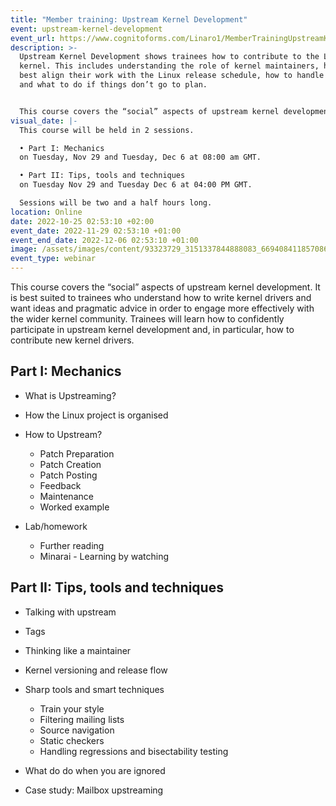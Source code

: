 ```yaml
---
title: "Member training: Upstream Kernel Development"
event: upstream-kernel-development
event_url: https://www.cognitoforms.com/Linaro1/MemberTrainingUpstreamKernelDevelopment
description: >-
  Upstream Kernel Development shows trainees how to contribute to the Linux
  kernel. This includes understanding the role of kernel maintainers, how to
  best align their work with the Linux release schedule, how to handle feedback
  and what to do if things don’t go to plan.


  This course covers the “social” aspects of upstream kernel development. It is best suited to trainees who understand how to write kernel drivers and want ideas and pragmatic advice in order to engage more effectively with the wider kernel community. Trainees will learn how to confidently participate in upstream kernel development and, in particular, how to contribute new kernel drivers.
visual_date: |-
  This course will be held in 2 sessions. 

  • Part I: Mechanics  
  on Tuesday, Nov 29 and Tuesday, Dec 6 at 08:00 am GMT. 

  • Part II: Tips, tools and techniques  
  on Tuesday Nov 29 and Tuesday Dec 6 at 04:00 PM GMT. 

  Sessions will be two and a half hours long.
location: Online
date: 2022-10-25 02:53:10 +02:00
event_date: 2022-11-29 02:53:10 +01:00
event_end_date: 2022-12-06 02:53:10 +01:00
image: /assets/images/content/93323729_3151337844888083_6694084118570860544_n.jpg
event_type: webinar
---
```

This course covers the “social” aspects of upstream kernel development. It is best suited to trainees who understand how to write kernel drivers and want ideas and pragmatic advice in order to engage more effectively with the wider kernel community. Trainees will learn how to confidently participate in upstream kernel development and, in particular, how to contribute new kernel drivers.



## Part I: Mechanics

* What is Upstreaming?
* How the Linux project is organised
* How to Upstream?

  * Patch Preparation 
  * Patch Creation
  * Patch Posting
  * Feedback
  * Maintenance
  * Worked example
* Lab/homework

  * Further reading
  * Minarai - Learning by watching

## Part II: Tips, tools and techniques

* Talking with upstream
* Tags
* Thinking like a maintainer
* Kernel versioning and release flow
* Sharp tools and smart techniques

  * Train your style
  * Filtering mailing lists
  * Source navigation
  * Static checkers
  * Handling regressions and bisectability testing
* What do do when you are ignored
* Case study: Mailbox upstreaming